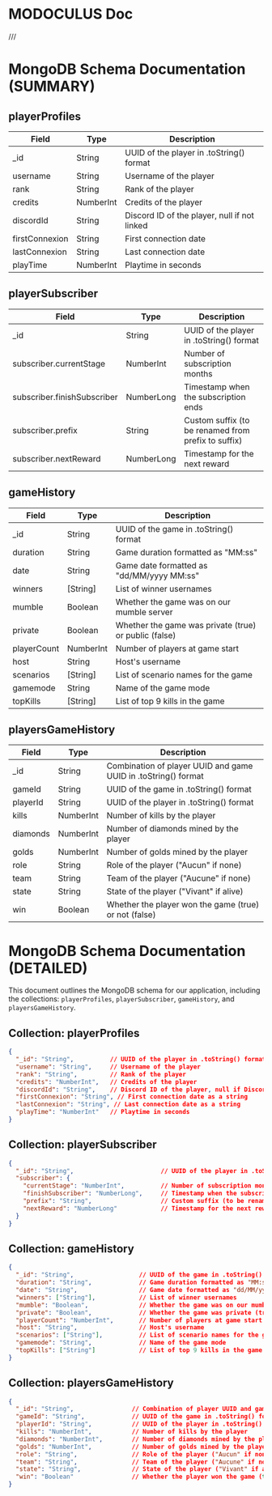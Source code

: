 # MODOCULUS Doc

///

# MongoDB Schema Documentation (SUMMARY)

## playerProfiles

| Field          | Type      | Description                                  |
| -------------- | --------- | -------------------------------------------- |
| _id            | String    | UUID of the player in .toString() format     |
| username       | String    | Username of the player                       |
| rank           | String    | Rank of the player                           |
| credits        | NumberInt | Credits of the player                        |
| discordId      | String    | Discord ID of the player, null if not linked |
| firstConnexion | String    | First connection date                        |
| lastConnexion  | String    | Last connection date                         |
| playTime       | NumberInt | Playtime in seconds                          |

## playerSubscriber

| Field                       | Type       | Description                                         |
| --------------------------- | ---------- | --------------------------------------------------- |
| _id                         | String     | UUID of the player in .toString() format            |
| subscriber.currentStage     | NumberInt  | Number of subscription months                       |
| subscriber.finishSubscriber | NumberLong | Timestamp when the subscription ends                |
| subscriber.prefix           | String     | Custom suffix (to be renamed from prefix to suffix) |
| subscriber.nextReward       | NumberLong | Timestamp for the next reward                       |

## gameHistory

| Field       | Type      | Description                                           |
| ----------- | --------- | ----------------------------------------------------- |
| _id         | String    | UUID of the game in .toString() format                |
| duration    | String    | Game duration formatted as "MM:ss"                    |
| date        | String    | Game date formatted as "dd/MM/yyyy MM:ss"             |
| winners     | [String]  | List of winner usernames                              |
| mumble      | Boolean   | Whether the game was on our mumble server             |
| private     | Boolean   | Whether the game was private (true) or public (false) |
| playerCount | NumberInt | Number of players at game start                       |
| host        | String    | Host's username                                       |
| scenarios   | [String]  | List of scenario names for the game                   |
| gamemode    | String    | Name of the game mode                                 |
| topKills    | [String]  | List of top 9 kills in the game                       |

## playersGameHistory

| Field    | Type      | Description                                                    |
| -------- | --------- | -------------------------------------------------------------- |
| _id      | String    | Combination of player UUID and game UUID in .toString() format |
| gameId   | String    | UUID of the game in .toString() format                         |
| playerId | String    | UUID of the player in .toString() format                       |
| kills    | NumberInt | Number of kills by the player                                  |
| diamonds | NumberInt | Number of diamonds mined by the player                         |
| golds    | NumberInt | Number of golds mined by the player                            |
| role     | String    | Role of the player ("Aucun" if none)                           |
| team     | String    | Team of the player ("Aucune" if none)                          |
| state    | String    | State of the player ("Vivant" if alive)                        |
| win      | Boolean   | Whether the player won the game (true) or not (false)          |

# MongoDB Schema Documentation (DETAILED)

This document outlines the MongoDB schema for our application, including the collections: `playerProfiles`, `playerSubscriber`, `gameHistory`, and `playersGameHistory`.

## Collection: playerProfiles

```json
{
  "_id": "String",          // UUID of the player in .toString() format
  "username": "String",     // Username of the player
  "rank": "String",         // Rank of the player
  "credits": "NumberInt",   // Credits of the player
  "discordId": "String",    // Discord ID of the player, null if Discord is not linked
  "firstConnexion": "String", // First connection date as a string
  "lastConnexion": "String", // Last connection date as a string
  "playTime": "NumberInt"   // Playtime in seconds
}
```

## Collection: playerSubscriber

```json
{
  "_id": "String",                        // UUID of the player in .toString() format
  "subscriber": {
    "currentStage": "NumberInt",          // Number of subscription months
    "finishSubscriber": "NumberLong",     // Timestamp when the subscription ends
    "prefix": "String",                   // Custom suffix (to be renamed from prefix to suffix)
    "nextReward": "NumberLong"            // Timestamp for the next reward
  }
}
```

## Collection: gameHistory

```json
{
  "_id": "String",                  // UUID of the game in .toString() format
  "duration": "String",             // Game duration formatted as "MM:ss"
  "date": "String",                 // Game date formatted as "dd/MM/yyyy MM:ss"
  "winners": ["String"],            // List of winner usernames
  "mumble": "Boolean",              // Whether the game was on our mumble server
  "private": "Boolean",             // Whether the game was private (true) or public (false)
  "playerCount": "NumberInt",       // Number of players at game start
  "host": "String",                 // Host's username
  "scenarios": ["String"],          // List of scenario names for the game
  "gamemode": "String",             // Name of the game mode
  "topKills": ["String"]            // List of top 9 kills in the game
}
```

## Collection: playersGameHistory

```json
{
  "_id": "String",                // Combination of player UUID and game UUID in .toString() format
  "gameId": "String",             // UUID of the game in .toString() format
  "playerId": "String",           // UUID of the player in .toString() format
  "kills": "NumberInt",           // Number of kills by the player
  "diamonds": "NumberInt",        // Number of diamonds mined by the player
  "golds": "NumberInt",           // Number of golds mined by the player
  "role": "String",               // Role of the player ("Aucun" if none)
  "team": "String",               // Team of the player ("Aucune" if none)
  "state": "String",              // State of the player ("Vivant" if alive)
  "win": "Boolean"                // Whether the player won the game (true) or not (false)
}